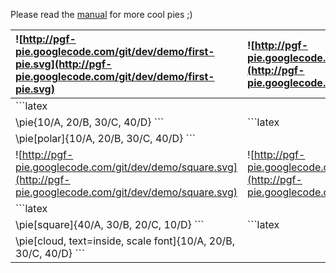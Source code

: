 Please read the [manual](http://pgf-pie.googlecode.com/git/release/pgf-pie-0.2/pgf-pie-manual.pdf) for more cool pies ;)

| ![http://pgf-pie.googlecode.com/git/dev/demo/first-pie.svg](http://pgf-pie.googlecode.com/git/dev/demo/first-pie.svg) | ![http://pgf-pie.googlecode.com/git/dev/demo/polar.svg](http://pgf-pie.googlecode.com/git/dev/demo/polar.svg) |
|:----------------------------------------------------------------------------------------------------------------------|:--------------------------------------------------------------------------------------------------------------|
| ```latex
 \pie{10/A, 20/B, 30/C, 40/D} ``` | ```latex
 \pie[polar]{10/A, 20/B, 30/C, 40/D} ``` |
| ![http://pgf-pie.googlecode.com/git/dev/demo/square.svg](http://pgf-pie.googlecode.com/git/dev/demo/square.svg) | ![http://pgf-pie.googlecode.com/git/dev/demo/cloud.svg](http://pgf-pie.googlecode.com/git/dev/demo/cloud.svg) |
| ```latex
 \pie[square]{40/A, 30/B, 20/C, 10/D} ``` | ```latex
 \pie[cloud, text=inside, scale font]{10/A, 20/B, 30/C, 40/D} ``` |